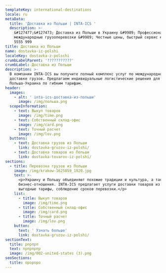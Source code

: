 ```yaml
---
templateKey: international-destinations
locale: ru
metaData:
  title: 'Доставка из Польши | INTA-ICS '
  description: >-
    &#127477;&#127473; Доставка из Польши в Украину &#9989; Профессиональные
    международные грузоперевозки &#9989; Честные цены, быстрый сервис #9742; 068
    5555 999
title: Доставка из Польши
name: dostavka-iz-polshi
localeKey: dostavka-z-polschi
crumbLabelParent: '???????????'
crumbLabel: Доставка из Польши
description: >-
  В компании INTA-ICS вы получите полный комплекс услуг по международной
  доставке грузов. Предлагаем индивидуальные логистические решения для перевозки
  Польша-Украина по гибким тарифам.
header:
  images:
    - alt: ' inta-ics-доставка-из-польши'
      image: /img/польша.png
  scopeInformation:
    - text: Выкуп товаров
      image: /img/time.png
    - text: Собственный склад-офис
      image: /img/card.png
    - text: Точный расчет
      image: /img/lov.png
  buttons:
    - text: Доставка грузов из Польши
      link: dostavka-gruzov-iz-polshi/
    - text: Доставка товаров из Польши
      link: dostavka-tovarov-iz-polshi/
sections:
  - title: Перевозка грузов из Польши
    image: /img/krakow-1625859_1920.jpg
    text: >-
      <p>Украину и Польшу объединяют похожие традиции и культура, а также
      бизнес-отношения. INTA-ICS предлагает услуги доставки товаров из Польши,
      выгодные тарифы, соблюдение сроков перевозки.</p>
    list:
      - title: Выкуп товаров
        image: /img/time.png
      - title: Собственный склад-офис
        image: /img/card.png
      - title: Точный расчет
        image: /img/lov.png
    button:
      text: ' Узнать больше'
      link: dostavka-gruzov-iz-polshi/
sectionText:
  title: рпрпрп
  text: прпрпрпр
  image: /img/002-united-states (3).png
seoSections:
  title: оророро
---
```

